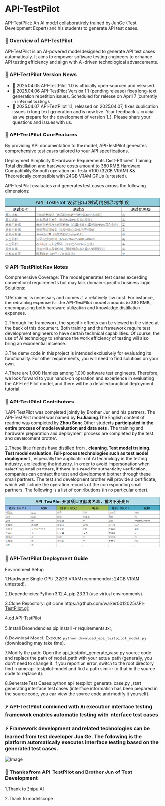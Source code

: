# API-TestPilot
API-TestPilot: An AI model collaboratively trained by JunGe (Test Development Expert) and his students to generate API test cases.

### 🌟 Overview of API-TestPilot

API-TestPilot is an AI-powered model designed to generate API test cases automatically. It aims to empower software testing engineers to enhance API testing efficiency and align with AI-driven technological advancements. 

### 🎉 API-TestPilot Version News
- 🎁 2025.04.05 API-TestPilot 1.0 is officially open-sourced and released.
- 🎁 2025.04.06 API-TestPilot Version 1.1 (pending release) fixes long-text generation repetition issues. Scheduled for release on April 7 (currently in internal testing).
- 🎁 2025.04.07 API-TestPilot 1.1, released on 2025.04.07, fixes duplication issues in long text generation and is now live. Your feedback is crucial as we prepare for the development of version 1.2. Please share your questions and issues with us.

### 🚀 API-TestPilot Core Features

By providing API documentation to the model, API-TestPilot generates comprehensive test cases tailored to your API specifications.

Deployment Simplicity & Hardware Requirements
Cost-Efficient Training: Total distillation and hardware costs amount to 380 RMB,Hardware Compatibility:Smooth operation on Tesla V100 (32GB VRAM) && Theoretically compatible with 24GB VRAM GPUs (untested).

API-TestPilot evaluates and generates test cases across the following dimensions:

![Image](https://github.com/walker0012025/API-TestPilot/blob/main/data/20250404111524_01.png)

### 💡 API-TestPilot Key Notes

Comprehensive Coverage: The model generates test cases exceeding conventional requirements but may lack domain-specific business logic. Solutions:

1.Retraining is necessary and comes at a relatively low cost. For instance, the retraining expense for the API-TestPilot model amounts to 380 RMB, encompassing both hardware utilization and knowledge distillation expenses.

2.Through the framework, the specific effects can be viewed in the video at the back of this document. Both training and the framework require test development engineers to have certain technical capabilities. Of course, the use of AI technology to enhance the work efficiency of testing will also bring an exponential increase.

3.The demo code in this project is intended exclusively for evaluating its functionality. For other requirements, you will need to find solutions on your own.

4.There are 1,000 Hamlets among 1,000 software test engineers. Therefore, we look forward to your hands-on operation and experience in evaluating the API-TestPilot model, and there will be a detailed practical deployment tutorial.

### 👥 API-TestPilot Contributors

1.API-TestPilot was completed jointly by Brother Jun and his partners. The API-TestPilot model was named by **Fu Jiaxing**.The English content of readme was completed by **Zhou Song**.Other students **participated in the entire process of model evaluation and data sets** . The training and hardware preparation and deployment process are completed by the test and development brother.

2.These little friends have distilled from **. cleaning. Test model training. Test model evaluation. Full-process technologies such as test model deployment** , especially the application of Ai technology in the testing industry, are leading the industry. In order to avoid impersonation when selecting small partners, if there is a need for authenticity verification, companies can contact the test and development brother through these small partners. The test and development brother will provide a certificate, which will include the operation records of the corresponding small partners. The following is a list of contributions (in no particular order).

![Image](https://github.com/walker0012025/API-TestPilot/blob/main/data/20250404122210.png)

### 📌 API-TestPilot Deployment Guide

Environment Setup

1.Hardware: Single GPU (32GB VRAM recommended; 24GB VRAM untested).

2.Dependencies:Python 3.12.4, pip 23.3.1 (use virtual environments).

3.Clone Repository:
git clone https://github.com/walker0012025/API-TestPilot.git  

4.cd API-TestPilot  

5.Install Dependencies:pip install -r requirements.txt。

6.Download Model: Execute `python download_api_testpilot_model.py` (downloading may take time).

7.Modify the path: Open the api_testpilot_generate_case.py source code and replace the path of model_path with your actual path (generally, you don't need to change it. If you report an error, switch to the root directory find -name api-testpilot-model and find a path similar to that in the source code to replace it).

8.Generate Test Cases:python api_testpilot_generate_case.py ,start generating interface test cases (interface information has been prepared in the source code, you can view the source code and modify it yourself).

### ⚡ API-TestPilot combined with Ai execution interface testing framework enables automatic testing with interface test cases
### ⚡ Framework development and related technologies can be learned from test developer Jun Ge. The following is the platform automatically executes interface testing based on the generated test cases.

![Image](https://github.com/walker0012025/API-TestPilot/blob/main/data/1743762862000.gif)

### 🙏 Thanks from API-TestPilot and Brother Jun of Test Development

1.Thank to Zhipu AI

2.Thank to modelscope
